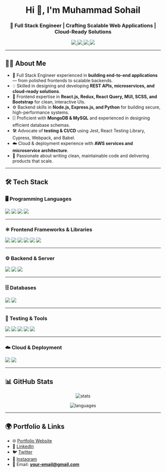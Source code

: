 <h1 align="center">Hi 👋, I'm Muhammad Sohail</h1>
<h3 align="center">🚀 Full Stack Engineer | Crafting Scalable Web Applications | Cloud-Ready Solutions</h3>

<p align="center">
  <!-- Social media icons (add your links later) -->
  <a href="https://linkedin.com/in/your-link" target="_blank">
    <img src="https://img.shields.io/badge/LinkedIn-0077B5.svg?&style=for-the-badge&logo=linkedin&logoColor=white" />
  </a>
  <a href="https://twitter.com/your-link" target="_blank">
    <img src="https://img.shields.io/badge/Twitter-1DA1F2.svg?&style=for-the-badge&logo=twitter&logoColor=white" />
  </a>
  <a href="https://instagram.com/your-link" target="_blank">
    <img src="https://img.shields.io/badge/Instagram-E4405F.svg?&style=for-the-badge&logo=instagram&logoColor=white" />
  </a>
  <a href="https://github.com/your-link" target="_blank">
    <img src="https://img.shields.io/badge/GitHub-181717.svg?&style=for-the-badge&logo=github&logoColor=white" />
  </a>
</p>

---

## 👨‍💻 About Me
- 🔭 Full Stack Engineer experienced in **building end-to-end applications** — from polished frontends to scalable backends.  
- 💡 Skilled in designing and developing **REST APIs, microservices, and cloud-ready solutions**.  
- 🎨 Frontend expertise in **React.js, Redux, React Query, MUI, SCSS, and Bootstrap** for clean, interactive UIs.  
- ⚙️ Backend skills in **Node.js, Express.js, and Python** for building secure, high-performance systems.  
- 🗄 Proficient with **MongoDB & MySQL** and experienced in designing efficient database schemas.  
- 🛠 Advocate of **testing & CI/CD** using Jest, React Testing Library, Cypress, Webpack, and Babel.  
- ☁️ Cloud & deployment experience with **AWS services and microservice architecture**.  
- 🚀 Passionate about writing clean, maintainable code and delivering products that scale.  

---

## 🛠 Tech Stack

### 🖥 Programming Languages
<p>
  <img src="https://img.shields.io/badge/JavaScript-F7DF1E.svg?&style=for-the-badge&logo=javascript&logoColor=black" /> 
  <img src="https://img.shields.io/badge/TypeScript-3178C6.svg?&style=for-the-badge&logo=typescript&logoColor=white" /> 
  <img src="https://img.shields.io/badge/ECMAScript%206-F7DF1E.svg?&style=for-the-badge&logo=javascript&logoColor=black" /> 
  <img src="https://img.shields.io/badge/Python-3776AB.svg?&style=for-the-badge&logo=python&logoColor=white" />
</p>

---

### ⚛️ Frontend Frameworks & Libraries
<p>
  <img src="https://img.shields.io/badge/React-61DAFB.svg?&style=for-the-badge&logo=react&logoColor=black" />
  <img src="https://img.shields.io/badge/Redux-764ABC.svg?&style=for-the-badge&logo=redux&logoColor=white" />
  <img src="https://img.shields.io/badge/React%20Query-FF4154.svg?&style=for-the-badge&logo=reactquery&logoColor=white" />
  <img src="https://img.shields.io/badge/MUI-007FFF.svg?&style=for-the-badge&logo=mui&logoColor=white" />
  <img src="https://img.shields.io/badge/Bootstrap-7952B3.svg?&style=for-the-badge&logo=bootstrap&logoColor=white" />
  <img src="https://img.shields.io/badge/SCSS-CC6699.svg?&style=for-the-badge&logo=sass&logoColor=white" />
</p>

---

### ⚙️ Backend & Server
<p>
  <img src="https://img.shields.io/badge/Node.js-339933.svg?&style=for-the-badge&logo=node.js&logoColor=white" />
  <img src="https://img.shields.io/badge/Express.js-000000.svg?&style=for-the-badge&logo=express&logoColor=white" />
  <img src="https://img.shields.io/badge/Microservices-FF6F00.svg?&style=for-the-badge&logo=microgenetics&logoColor=white" />
</p>

---

### 🗄 Databases
<p>
  <img src="https://img.shields.io/badge/MongoDB-47A248.svg?&style=for-the-badge&logo=mongodb&logoColor=white" />
  <img src="https://img.shields.io/badge/MySQL-4479A1.svg?&style=for-the-badge&logo=mysql&logoColor=white" />
</p>

---

### 🧪 Testing & Tools
<p>
  <img src="https://img.shields.io/badge/Jest-C21325.svg?&style=for-the-badge&logo=jest&logoColor=white" />
  <img src="https://img.shields.io/badge/React%20Testing%20Library-E33332.svg?&style=for-the-badge&logo=testing-library&logoColor=white" />
  <img src="https://img.shields.io/badge/Cypress-17202C.svg?&style=for-the-badge&logo=cypress&logoColor=white" />
  <img src="https://img.shields.io/badge/Babel-F9DC3E.svg?&style=for-the-badge&logo=babel&logoColor=black" />
  <img src="https://img.shields.io/badge/Webpack-8DD6F9.svg?&style=for-the-badge&logo=webpack&logoColor=black" />
</p>

---

### ☁️ Cloud & Deployment
<p>
  <img src="https://img.shields.io/badge/AWS-232F3E.svg?&style=for-the-badge&logo=amazon-aws&logoColor=white" />
  <img src="https://img.shields.io/badge/Docker-2496ED.svg?&style=for-the-badge&logo=docker&logoColor=white" />
</p>

---

## 📊 GitHub Stats
<p align="center">
  <img src="https://github-readme-stats.vercel.app/api?username=YOUR_USERNAME&show_icons=true&theme=radical" alt="stats" />
</p>
<p align="center">
  <img src="https://github-readme-stats.vercel.app/api/top-langs/?username=YOUR_USERNAME&layout=compact&theme=radical" alt="languages" />
</p>

---

## 🌍 Portfolio & Links
- 🌐 [Portfolio Website](https://your-portfolio-link.com)  
- 💼 [LinkedIn](https://linkedin.com/in/your-link)  
- 🐦 [Twitter](https://twitter.com/your-link)  
- 📸 [Instagram](https://instagram.com/your-link)  
- 📧 Email: **your-email@gmail.com**
